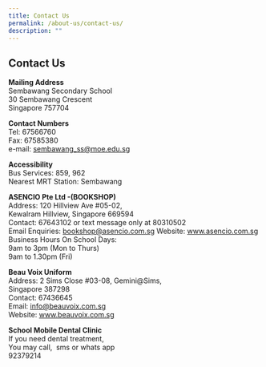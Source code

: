 ```yaml
---
title: Contact Us
permalink: /about-us/contact-us/
description: ""
---
```

## Contact Us

**Mailing Address**  
Sembawang Secondary School  
30 Sembawang Crescent  
Singapore 757704

**Contact Numbers**  
Tel: 67566760  
Fax: 67585380  
e-mail:&nbsp;[sembawang\_ss@moe.edu.sg](mailto:sembawang_ss@moe.edu.sg)

**Accessibility**  
Bus Services: 859, 962  
Nearest MRT Station: Sembawang

**ASENCIO Pte Ltd -(BOOKSHOP)**  
Address: 120 Hillview Ave #05-02, <br>Kewalram Hillview, Singapore 669594<br>
Contact: 67643102 or text message only at 80310502<br>
Email Enquiries: bookshop@asencio.com.sg
Website: www.asencio.com.sg<br>
Business Hours On School Days:  
9am to 3pm (Mon to Thurs)  
9am to 1.30pm (Fri)

**Beau Voix Uniform**  
Address: 2 Sims Close #03-08, Gemini@Sims, <br>Singapore 387298<br>
Contact: 67436645<br>
Email: info@beauvoix.com.sg<br>
Website: www.beauvoix.com.sg

**School Mobile Dental Clinic**  
If you need dental treatment,  
You may call,&nbsp; sms or whats app  
92379214